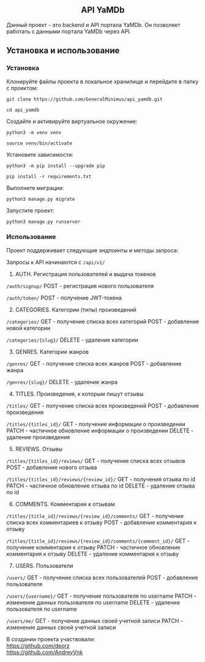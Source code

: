 <h2 align="center">API YaMDb</h2>

Данный проект - это backend и API портала YaMDb.
Он позволяет работать с данными портала YaMDb через API.

## Установка и использование

### Установка

Клонируйте файлы проекта в локальное хранилище и перейдите в папку с проектом:

`git clone https://github.com/GeneralMinimus/api_yamdb.git`

`cd api_yamdb`

Создайте и активируйте виртуальное окружение:

`python3 -m venv venv`

`source venv/bin/activate`

Установите зависимости:

`python3 -m pip install --upgrade pip`

`pip install -r requirements.txt`

Выполните миграции:

`python3 manage.py migrate`

Запустите проект:

`python3 manage.py runserver`

### Использование

Проект поддерживает следующие эндпоинты и методы запроса:

Запросы к API начинаются с `/api/v1/`

1. AUTH. Регистрация пользователей и выдача токенов

`/auth/signup/` POST - регистрация нового пользователя

`/auth/token/` POST - получение JWT-токена

2. CATEGORIES. Категории (типы) произведений

`/categories/` GET - получение списка всех категорий POST - добавление новой категории

`/categories/{slug}/` DELETE - удаление категории

3. GENRES. Категории жанров

`/genres/` GET - получение списка всех жанров POST - добавление жанра

`/genres/{slug}/` DELETE - удаление жанра

4. TITLES. Произведения, к которым пишут отзывы

`/titles/` GET - получение списка всех произведений POST - добавление произведения

`/titles/{titles_id}/` GET - получение информации о произведении PATCH - частичное обновление информации о произведении DELETE - удаление произведения

5. REVIEWS. Отзывы

`/titles/{titles_id}/reviews/` GET - получение списка всех отзывов POST - добавление нового отзыва

`/titles/{titles_id}/reviews/{review_id}/` GET - получения отзыва по id PATCH - частичное обновление отзыва по id DELETE - удаление отзыва по id

6. COMMENTS. Комментарии к отзывам

`/titles/{title_id}/reviews/{review_id}/comments/` GET - получение списка всех комментариев к отзыву POST - добавление комментария к отзыву

`/titles/{title_id}/reviews/{review_id}/comments/{comment_id}/` GET - получение комментария к отзыву PATCH - частичное обновление комментария к отзыву DELETE - удаление комментария к отзыву

7. USERS. Пользователи

`/users/` GET - получение списка всех пользователей POST - добавление пользователя

`/users/{username}/` GET - получение пользователя по username PATCH - изменение данных пользователя по username DELETE - удаление пользователя по username

`/users/me/` GET - получение данных своей учетной записи PATCH - изменение данных своей учетной записи

В создании проекта участвовали:<br/>
https://github.com/deorz<br/>
https://github.com/AndreyVnk
